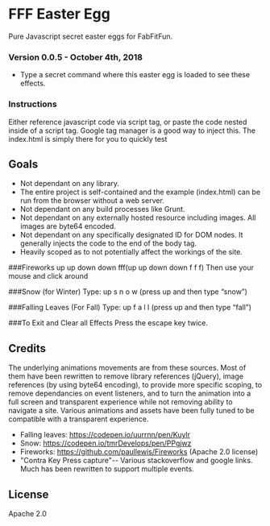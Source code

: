 # FFF Easter Egg
Pure Javascript secret easter eggs for FabFitFun.

### Version 0.0.5 - October 4th, 2018
- Type a secret command where this easter egg is loaded to see these effects.

### Instructions
Either reference javascript code via script tag, or paste the code nested inside of a script tag. Google tag manager is a good way to inject this. The index.html is simply there for you to quickly test

## Goals
- Not dependant on any library.
- The entire project is self-contained and the example (index.html) can be run from the browser without a web server.
- Not dependant on any build processes like Grunt.
- Not dependant on any externally hosted resource including images. All images are byte64 encoded.
- Not dependant on any specifically designated ID for DOM nodes. It generally injects the code to the end of the body tag. 
- Heavily scoped as to not potentially affect the workings of the site.


###Fireworks
up up down down fff(up up down down f f f)
Then use your mouse and click around

###Snow (for Winter)
Type: up s n o w (press up and then type “snow”)

###Falling Leaves (For Fall)
Type: up f a l l (press up and then type “fall”)

###To Exit and Clear all Effects
Press the escape key twice.


## Credits
The underlying animations movements are from these sources. Most of them have been rewritten to remove library references (jQuery), image references (by using byte64 encoding), to provide more specific scoping, to remove dependancies on event listeners, and to turn the animation into a full screen and transparent experience while not removing ability to navigate a site. Various animations and assets have been fully tuned to be compatible with a transparent experience.

- Falling leaves: https://codepen.io/uurrnn/pen/Kuylr
- Snow: https://codepen.io/tmrDevelops/pen/PPgjwz
- Fireworks: https://github.com/paullewis/Fireworks (Apache 2.0 license)
- "Contra Key Press capture"-- Various stackoverflow and google links. Much has been rewritten to support multiple events.

## License
Apache 2.0



